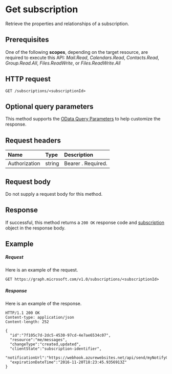 # Get subscription

Retrieve the properties and relationships of a subscription.
## Prerequisites
One of the following **scopes**, depending on the target resource, are required to execute this API: *Mail.Read*, *Calendars.Read*, *Contacts.Read*, *Group.Read.All*, *Files.ReadWrite*, or *Files.ReadWrite.All*
## HTTP request
<!-- { "blockType": "ignored" } -->
```http
GET /subscriptions/<subscriptionId>
```
## Optional query parameters
This method supports the [OData Query Parameters](http://graph.microsoft.io/docs/overview/query_parameters) to help customize the response.

## Request headers
| Name       | Type | Description|
|:-----------|:------|:----------|
| Authorization  | string  | Bearer <token>. Required. |

## Request body
Do not supply a request body for this method.
## Response
If successful, this method returns a `200 OK` response code and [subscription](../resources/subscription.md) object in the response body.
## Example
##### Request
Here is an example of the request.
<!-- {
  "blockType": "request",
  "name": "get_subscription"
}-->
```http
GET https://graph.microsoft.com/v1.0/subscriptions/<subscriptionId>
```
##### Response
Here is an example of the response.
<!-- {
  "blockType": "response",
  "truncated": false,
  "@odata.type": "microsoft.graph.subscription"
} -->
```http
HTTP/1.1 200 OK
Content-type: application/json
Content-length: 252

{
  "id":"7f105c7d-2dc5-4530-97cd-4e7ae6534c07",
  "resource":"me/messages",
  "changeType":"created,updated",
  "clientState":"subscription-identifier",
  "notificationUrl":"https://webhook.azurewebsites.net/api/send/myNotifyClient",
  "expirationDateTime":"2016-11-20T18:23:45.9356913Z"
}
```

<!-- uuid: 8fcb5dbc-d5aa-4681-8e31-b001d5168d79
2015-10-25 14:57:30 UTC -->
<!-- {
  "type": "#page.annotation",
  "description": "Get subscription",
  "keywords": "",
  "section": "documentation",
  "tocPath": ""
}-->
